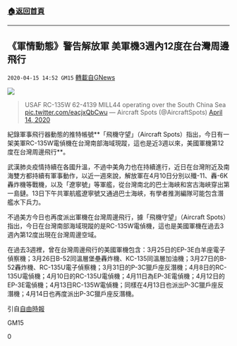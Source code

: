 ###  [:house:返回首頁](https://github.com/ourhimalayas/txt)
---

## 《軍情動態》警告解放軍 美軍機3週內12度在台灣周邊飛行
`2020-04-15 14:52 GM15` [轉載自GNews](https://gnews.org/zh-hant/173834/)

![](https://s3.amazonaws.com/gnews-media-offload/wp-content/uploads/2020/04/15145023/phpeExC1A.jpg)
> USAF RC-135W 62-4139 MILL44 operating over the South China Sea [pic.twitter.com/eacjxQbCwu](https://t.co/eacjxQbCwu)
> — Aircraft Spots (@AircraftSpots) [April 14, 2020](https://twitter.com/AircraftSpots/status/1250198249308221440?ref_src=twsrc%5Etfw)

紀錄軍事飛行器動態的推特帳號**「飛機守望」（Aircraft Spots）指出，今日有一架美軍RC-135W電偵機在台灣南部海域現蹤，這也是近3週以來，美國軍機第12度在台灣周邊飛行**。

武漢肺炎疫情持續在各國升溫，不過中美角力也在持續進行，近日在台灣附近及南海雙方都持續有軍事動作，以近一週來說，解放軍在4月10日分別以殲-11、轟-6K轟炸機等戰機，以及「遼寧號」等軍艦，從台灣南北的巴士海峽和宮古海峽穿出第一島鏈。13日下午共軍航艦遼寧號又通過巴士海峽，有學者推測編隊可能包含潛艦水下兵力。

不過美方今日也再度派出軍機在台灣周邊飛行，據「飛機守望」（Aircraft Spots）指出，今日在台灣南部海域現蹤的是RC-135W電偵機，這也是美國軍機在過去3週內第12度出現在台灣周邊空域。

在過去3週裡，曾在台灣周邊飛行的美國軍機包含：3月25日的EP-3E白羊座電子偵察機；3月26日B-52同溫層堡壘轟炸機、KC-135同溫層加油機；3月27日的B-52轟炸機、RC-135U電子偵察機；3月31日的P-3C獵戶座反潛機；4月8日的RC-135U電偵機；4月10日的RC-135U電偵機；4月11日為EP-3E電偵機；4月12日的EP-3E電偵機；4月13日RC-135W電偵機；同樣在4月13日也派出P-3C獵戶座反潛機；4月14日也再度派出P-3C獵戶座反潛機。

引自[自由時報](https://news.ltn.com.tw/news/politics/breakingnews/3133953)

GM15

0
